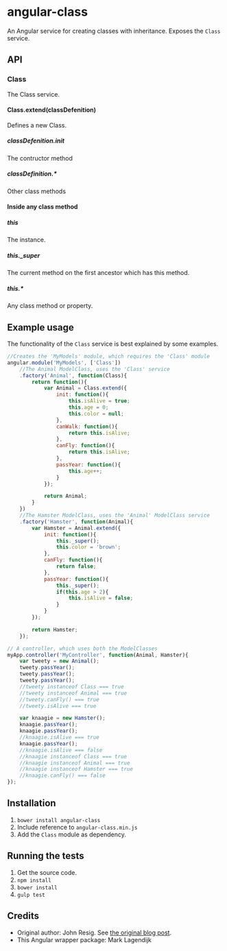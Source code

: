 # angular-class
An Angular service for creating classes with inheritance. Exposes the `Class` service.

## API
### Class
The Class service.

#### Class.extend(classDefenition)
Defines a new Class.

##### classDefenition.init
The contructor method

##### classDefinition.*
Other class methods

#### Inside any class method
##### this
The instance.

##### this._super
The current method on the first ancestor which has this method.

##### this.*
Any class method or property.

## Example usage
The functionality of the `Class` service is best explained by some examples.
``` javascript
//Creates the 'MyModels' module, which requires the 'Class' module
angular.module('MyModels', ['Class'])
	//The Animal ModelClass, uses the 'Class' service
	.factory('Animal', function(Class){
		return function(){
		 	var Animal = Class.extend({
				init: function(){
					this.isAlive = true;
					this.age = 0;
					this.color = null;
				},
				canWalk: function(){
					return this.isAlive;
				},
				canFly: function(){
					return this.isAlive;
				},
				passYear: function(){
					this.age++;
				}
			});

			return Animal;
		}
	})
	//The Hamster ModelClass, uses the 'Animal' ModelClass service
	.factory('Hamster', function(Animal){
		var Hamster = Animal.extend({
			init: function(){
				this._super();
				this.color = 'brown';
			},
			canFly: function(){
				return false;
			},
			passYear: function(){
				this._super();
				if(this.age > 2){
					this.isAlive = false;
				}
			}
		});

		return Hamster;
	});

// A controller, which uses both the ModelClasses
myApp.controller('MyController', function(Animal, Hamster){
	var tweety = new Animal();
	tweety.passYear();
	tweety.passYear();
	tweety.passYear();
	//tweety instanceof Class === true
	//tweety instanceof Animal === true
	//tweety.canFly() === true
	//tweety.isAlive === true

	var knaagie = new Hamster();
	knaagie.passYear();
	knaagie.passYear();
	//knaagie.isAlive === true
	knaagie.passYear();
	//knaagie.isAlive === false
	//knaagie instanceof Class === true
    //knaagie instanceof Animal === true
    //knaagie instanceof Hamster === true
    //knaagie.canFly() === false
});
```
## Installation
1. `bower install angular-class`
2. Include reference to `angular-class.min.js`
3. Add the `Class` module as dependency.

## Running the tests
1. Get the source code.
2. `npm install`
3. `bower install`
4. `gulp test`

## Credits
- Original author: John Resig. See [the original blog post](http://ejohn.org/blog/simple-javascript-inheritance/).
- This Angular wrapper package: Mark Lagendijk

